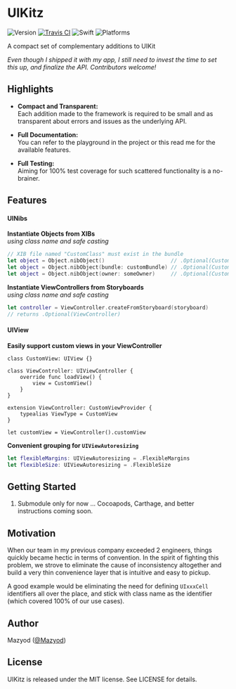 
# UIKitz

![Version](https://img.shields.io/badge/version-prerelease-orange.svg)
[![Travis CI](https://travis-ci.org/SwiftKitz/UIKitz.svg?branch=master)](https://travis-ci.org/SwiftKitz/UIKitz)
![Swift](https://img.shields.io/badge/swift-2.1-blue.svg)
![Platforms](https://img.shields.io/badge/platform-ios-lightgrey.svg)

A compact set of complementary additions to UIKit

_Even though I shipped it with my app, I still need to invest the time to set this up, and finalize the API. Contributors welcome!_

## Highlights

+ __Compact and Transparent:__<br />
Each addition made to the framework is required to be small and as transparent about errors and issues as the underlying API.

+ __Full Documentation:__<br />
You can refer to the playground in the project or this read me for the available features.

+ __Full Testing:__<br />
Aiming for 100% test coverage for such scattered functionality is a no-brainer.

## Features

#### UINibs

__Instantiate Objects from XIBs__<br />
_using class name and safe casting_

```swift
// XIB file named "CustomClass" must exist in the bundle
let object = Object.nibObject()                     // .Optional(CustomObject)
let object = Object.nibObject(bundle: customBundle) // .Optional(CustomObject)
let object = Object.nibObject(owner: someOwner)     // .Optional(CustomObject)
```

__Instantiate ViewControllers from Storyboards__<br />
_using class name and safe casting_

```swift
let controller = ViewController.createFromStoryboard(storyboard)
// returns .Optional(ViewController)
```

#### UIView

__Easily support custom views in your ViewController__

```
class CustomView: UIView {}

class ViewController: UIViewController {
    override func loadView() {
        view = CustomView()
    }
}

extension ViewController: CustomViewProvider {
    typealias ViewType = CustomView
}

let customView = ViewController().customView
```

__Convenient grouping for `UIViewAutoresizing`__

```swift
let flexibleMargins: UIViewAutoresizing = .FlexibleMargins
let flexibleSize: UIViewAutoresizing = .FlexibleSize
```

## Getting Started

1. Submodule only for now ... Cocoapods, Carthage, and better instructions coming soon.

## Motivation

When our team in my previous company exceeded 2 engineers, things quickly became hectic in terms of convention. In the spirit of fighting this problem, we strove to eliminate the cause of inconsistency altogether and build a very thin convenience layer that is intuitive and easy to pickup.

A good example would be eliminating the need for defining `UIxxxCell` identifiers all over the place, and stick with class name as the identifier (which covered 100% of our use cases).

## Author

Mazyod ([@Mazyod](http://twitter.com/mazyod))

## License

UIKitz is released under the MIT license. See LICENSE for details.
